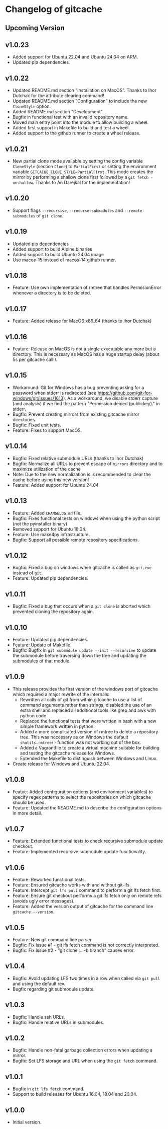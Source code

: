 # Changelog of gitcache

## Upcoming Version

## v1.0.23

- Added support for Ubuntu 22.04 and Ubuntu 24.04 on ARM.
- Updated pip dependencies.

## v1.0.22

- Updated README.md section "Installation on MacOS". Thanks to Ihor Dutchak for the attribute
  clearing command!
- Updated README.md section "Configuration" to include the new `CloneStyle` option.
- Added README.md section "Development".
- Bugfix in functional test with an invalid repository name.
- Moved main entry point into the module to allow building a wheel.
- Added first support in Makefile to build and test a wheel.
- Added support to the github runner to create a wheel release.

## v1.0.21

- New partial clone mode available by setting the config variable `CloneStyle` (section `Clone`) to
  `PartialFirst` or setting the environment variable `GITCACHE_CLONE_STYLE=PartialFirst`. This mode
  creates the mirror by performing a shallow clone first followed by a `git fetch -unshallow`.
  Thanks to An Darejkal for the implementation!

## v1.0.20

- Support flags `--recursive`, `--recurse-submodules` and `--remote-submodules` of `git clone`.

## v1.0.19

- Updated pip dependencies
- Added support to build Alpine binaries
- Added support to build Ubuntu 24.04 image
- Use macos-15 instead of macos-14 github runner.

## v1.0.18

- Feature: Use own implementation of rmtree that handles PermisionError whenever a directory is to be deleted.

## v1.0.17

- Feature: Added release for MacOS x86_64 (thanks to Ihor Dutchak)

## v1.0.16

- Feature: Release on MacOS is not a single executable any more but a directory. This is
  necessary as MacOS has a huge startup delay (about 5s per gitcache call!).

## v1.0.15

- Workaround: Git for Windows has a bug preventing asking for a password when stderr is redirected
  (see https://github.com/git-for-windows/git/issues/1613). As a workaround, we disable stderr
  capture (and analysis) if we find the pattern "Permission denied (publickey)." in stderr.
- Bugfix: Prevent creating mirrors from existing gitcache mirror directories.
- Bugfix: Fixed unit tests.
- Feature: Fixes to support MacOS.

## v1.0.14

- Bugfix: Fixed relative submodule URLs (thanks to Ihor Dutchak)
- Bugfix: Normalize all URLs to prevent escape of `mirrors` directory and to maximize utilization of the cache
- Note: Due to the new normalization is is recommended to clear the cache before using this new version!
- Feature: Added support for Ubuntu 24.04

## v1.0.13

- Feature: Added `CHANGELOG.md` file.
- Bugfix: Fixes functional tests on windows when using the python script (not the pyinstaller binary)
- Removed support for Ubuntu 18.04.
- Feature: Use make4py infrastructure.
- Bugfix: Support all possible remote repository specifications.

## v1.0.12

- Bugfix: Fixed a bug on windows when gitcache is called as `git.exe` instead
  of `git`.
- Feature: Updated pip dependencies.

## v1.0.11

- Bugfix: Fixed a bug that occurs when a `git clone` is aborted which prevented
  cloning the repository again.

## v1.0.10

- Feature: Updated pip dependencies.
- Feature: Update of Makefile.
- Bugfix: Bugfix in `git submodule update --init --recursive` to update the
  submodule before traversing down the tree and updating the submodules of
  that module.

## v1.0.9

- This release provides the first version of the windows port of gitcache which
  required a major rewrite of the internals:
  - Rewritten all calls of git from within gitcache to use a list of
    command arguments rather than strings, disabled the use of an extra
    shell and replaced all additional tools like grep and awk with
    python code.
  - Replaced the functional tests that were written in bash with a new
    simple framework written in python.
  - Added a more complicated version of rmtree to delete a repository
    tree. This was necessary as on Windows the default `shutils.rmtree()`
    function was not working out of the box.
  - Added a Vagrantfile to create a virtual machine suitable for building
    and testing the gitcache release for Windows.
  - Extended the Makefile to distinguish between Windows and Linux.
- Create release for Windows and Ubuntu 22.04.

## v1.0.8

- Featue: Added configuration options (and environment variables) to specify
  regex patterns to select the repositories on which gitcache should be used.
- Feature: Updated the README.md to describe the configuration options in more
  detail.

## v1.0.7

- Feature: Extended functional tests to check recursive submodule update
  checkout.
- Feature: Implemented recursive submodule update functionality.

## v1.0.6

- Feature: Reworked functional tests.
- Feature: Ensured gitcache works with and without git-lfs.
- Feature: Intercept `git lfs pull` command to perform a git lfs fetch first.
- Feature: Ensure git checkout performs a git lfs fetch only on remote refs
  (avoids ugly error messages).
- Feature: Added the version output of gitcache for the command line
  `gitcache --version`.

## v1.0.5

- Feature: New git command line parser.
- Bugfix: Fix issue #1 - git lfs fetch command is not correctly interpreted.
- Bugfix: Fix issue #2 - "git clone ... -b branch" causes error.

## v1.0.4

- Bugfix: Avoid updating LFS two times in a row when called via `git pull` and
  using the default rev.
- Bugfix regarding git submodule update.

## v1.0.3

- Bugfix: Handle ssh URLs.
- Bugfix: Handle relative URLs in submodules.

## v1.0.2

- Bugfix: Handle non-fatal garbage collection errors when updating a mirror.
- Bugfix: Set LFS storage and URL when using the `git fetch` command.

## v1.0.1

- Bugfix in `git lfs fetch` command.
- Support to build releases for Ubuntu 16.04, 18.04 and 20.04.

## v1.0.0

- Initial version.
